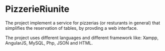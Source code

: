 # PizzerieRiunite
The project implement a service for pizzerias (or resturants in general) that simplifies the reservation of tables, by provding a web interface.

The project uses different languages and different framework like: Xampp, AngularJS, MySQL, Php, JSON and HTML. 
